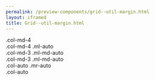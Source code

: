 ```yaml
--- 
permalink: /preview-components/grid--util-margin.html
layout: iframed 
title: Grid--util-margin.html
---
```

<div class="grid-example">
    <div class="container">
        <div class="row mb-2">
            <div class="col-md-4">.col-md-4</div>
            <div class="col-md-4 ml-auto">.col-md-4 .ml-auto</div>
        </div>
        <div class="row mb-2">
            <div class="col-md-3 ml-md-auto">.col-md-3 .ml-md-auto</div>
            <div class="col-md-3 ml-md-auto">.col-md-3 .ml-md-auto</div>
        </div>
        <div class="row">
            <div class="col-auto mr-auto">.col-auto .mr-auto</div>
            <div class="col-auto">.col-auto</div>
        </div>
    </div>
</div>